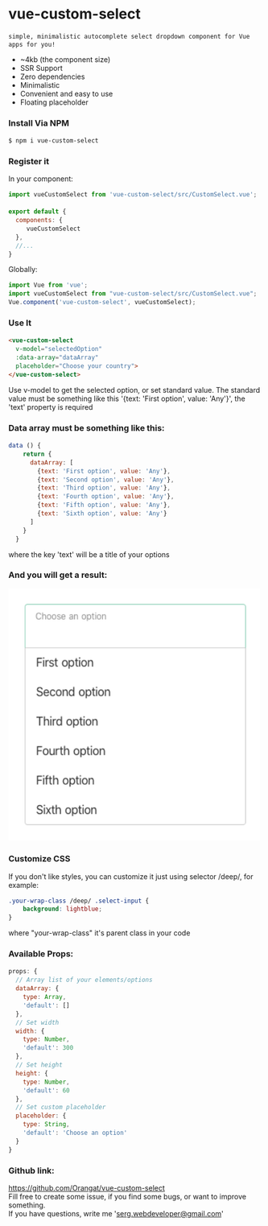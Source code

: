 # vue-custom-select

    simple, minimalistic autocomplete select dropdown component for Vue apps for you!

* ~4kb (the component size)
* SSR Support
* Zero dependencies
* Minimalistic
* Convenient and easy to use
* Floating placeholder

### Install Via NPM

```bash
$ npm i vue-custom-select
```
### Register it

In your component:

```javascript
import vueCustomSelect from 'vue-custom-select/src/CustomSelect.vue';

export default {
  components: {
     vueCustomSelect
  },
  //...
}
```

Globally:

```javascript
import Vue from 'vue';
import vueCustomSelect from "vue-custom-select/src/CustomSelect.vue";
Vue.component('vue-custom-select', vueCustomSelect);
```

### Use It

```html
<vue-custom-select 
  v-model="selectedOption"
  :data-array="dataArray"
  placeholder="Choose your country">
</vue-custom-select>
```
Use v-model to get the selected option, or set standard value. The standard value must be something like this '{text: 'First option', value: 'Any'}', the 'text' property is required

### Data array must be something like this:
```javascript
data () {
    return {
      dataArray: [
        {text: 'First option', value: 'Any'},
        {text: 'Second option', value: 'Any'},
        {text: 'Third option', value: 'Any'},
        {text: 'Fourth option', value: 'Any'},
        {text: 'Fifth option', value: 'Any'},
        {text: 'Sixth option', value: 'Any'}
      ]
    }
  }
```
where the key 'text' will be a title of your options

### And you will get a result:
<img style="width: 500px" src="https://raw.githubusercontent.com/orangat/vue-custom-select/master/custom-select.png">

### Customize CSS
If you don't like styles, you can customize it just using selector /deep/, for example:

```css
.your-wrap-class /deep/ .select-input {
    background: lightblue;
}
```
where "your-wrap-class" it's parent class in your code 

### Available Props:
```javascript
props: {
  // Array list of your elements/options 
  dataArray: {
    type: Array,
    'default': []
  },
  // Set width
  width: {
    type: Number,
    'default': 300
  },
  // Set height
  height: {
    type: Number,
    'default': 60
  },
  // Set custom placeholder
  placeholder: {
    type: String,
    'default': 'Choose an option'
  }
}
```

### Github link:
https://github.com/Orangat/vue-custom-select <br>
Fill free to create some issue, if you find some bugs, or want to improve something. <br>
If you have questions, write me 'serg.webdeveloper@gmail.com' 
